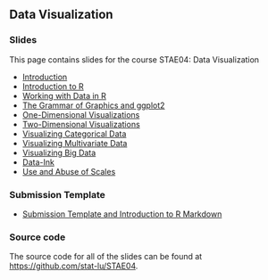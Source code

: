 
## Data Visualization

### Slides

This page contains slides for the course STAE04: Data Visualization

* [Introduction](lecture-introduction)
* [Introduction to R](lecture-introduction-to-r)
* [Working with Data in R](lecture-working-with-data-in-r)
* [The Grammar of Graphics and ggplot2](lecture-the-grammar-of-graphics-and-ggplot2)
* [One-Dimensional Visualizations](lecture-one-dimensional-visualizations)
* [Two-Dimensional Visualizations](lecture-two-dimensional-visualizations)
* [Visualizing Categorical Data](lecture-visualizing-categorical-data)
* [Visualizing Multivariate Data](lecture-visualizing-multivariate-data)
* [Visualizing Big Data](lecture-visualizing-big-data)
* [Data-Ink](lecture-data-ink)
* [Use and Abuse of Scales](lecture-use-and-abuse-of-scales)

### Submission Template

* [Submission Template and Introduction to R Markdown](stae04-template.Rmd)

### Source code

The source code for all of the slides can be found at <https://github.com/stat-lu/STAE04>.


